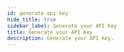 ```yaml
---
id: generate-api-key
hide_title: true
sidebar_label: Generate your API Key
title: Generate your API Key
description: Generate your API Key.
---
```

